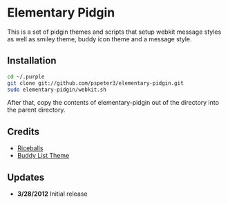 # Elementary Pidgin

This is a set of pidgin themes and scripts that setup webkit message
styles as well as smiley theme, buddy icon theme and a message style.

## Installation

```sh
cd ~/.purple
git clone git://github.com/pspeter3/elementary-pidgin.git
sudo elementary-pidgin/webkit.sh
```

After that, copy the contents of elementary-pidgin out of the directory
into the parent directory.

## Credits

- [Riceballs](http://www.adiumxtras.com/index.php?a=xtras&xtra_id=4207)
- [Buddy List
  Theme](http://mastropino.deviantart.com/art/elementary-Pidgin-2-Helper-152655347)

## Updates

- **3/28/2012** Initial release
